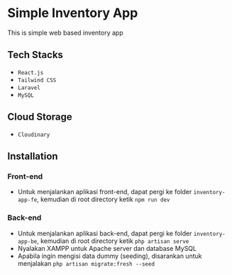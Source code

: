 # Simple Inventory App

This is simple web based inventory app

## Tech Stacks

- `React.js`
- `Tailwind CSS`
- `Laravel`
- `MySQL`

## Cloud Storage

- `Cloudinary`

## Installation

### Front-end

- Untuk menjalankan aplikasi front-end, dapat pergi ke folder `inventory-app-fe`, kemudian di root directory ketik `npm run dev`

### Back-end

- Untuk menjalankan aplikasi back-end, dapat pergi ke folder `inventory-app-be`, kemudian di root directory ketik `php artisan serve`
- Nyalakan XAMPP untuk Apache server dan database MySQL
- Apabila ingin mengisi data dummy (seeding), disarankan untuk menjalakan `php artisan migrate:fresh --seed`